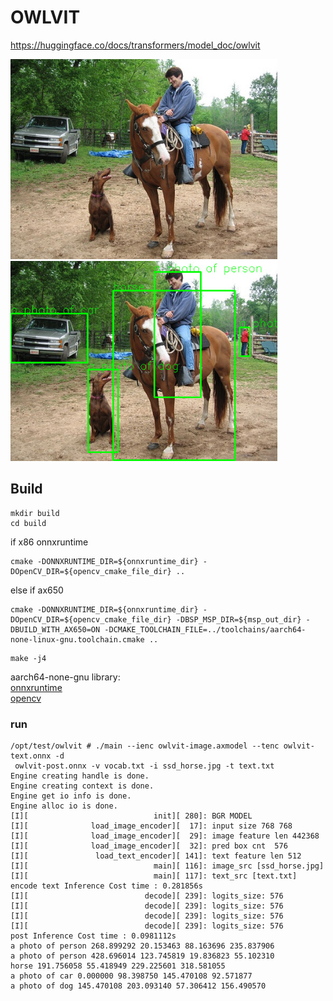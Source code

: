 # OWLVIT

https://huggingface.co/docs/transformers/model_doc/owlvit



<img src="ssd_horse.jpg" height="320" />  <img src="result.jpg" height="320" />

## Build
```
mkdir build
cd build
```
if x86 onnxruntime
```
cmake -DONNXRUNTIME_DIR=${onnxruntime_dir} -DOpenCV_DIR=${opencv_cmake_file_dir} ..
```
else if ax650
```
cmake -DONNXRUNTIME_DIR=${onnxruntime_dir} -DOpenCV_DIR=${opencv_cmake_file_dir} -DBSP_MSP_DIR=${msp_out_dir} -DBUILD_WITH_AX650=ON -DCMAKE_TOOLCHAIN_FILE=../toolchains/aarch64-none-linux-gnu.toolchain.cmake ..
```
```
make -j4
```
aarch64-none-gnu library:\
[onnxruntime](https://github.com/ZHEQIUSHUI/SAM-ONNX-AX650-CPP/releases/download/ax_models/onnxruntime-aarch64-none-gnu-1.16.0.zip)\
[opencv](https://github.com/ZHEQIUSHUI/SAM-ONNX-AX650-CPP/releases/download/ax_models/libopencv-4.6-aarch64-none.zip)

### run
```
/opt/test/owlvit # ./main --ienc owlvit-image.axmodel --tenc owlvit-text.onnx -d
 owlvit-post.onnx -v vocab.txt -i ssd_horse.jpg -t text.txt
Engine creating handle is done.
Engine creating context is done.
Engine get io info is done.
Engine alloc io is done.
[I][                            init][ 280]: BGR MODEL
[I][              load_image_encoder][  17]: input size 768 768
[I][              load_image_encoder][  29]: image feature len 442368
[I][              load_image_encoder][  32]: pred box cnt  576
[I][               load_text_encoder][ 141]: text feature len 512
[I][                            main][ 116]: image_src [ssd_horse.jpg]
[I][                            main][ 117]: text_src [text.txt]
encode text Inference Cost time : 0.281856s
[I][                          decode][ 239]: logits_size: 576
[I][                          decode][ 239]: logits_size: 576
[I][                          decode][ 239]: logits_size: 576
[I][                          decode][ 239]: logits_size: 576
post Inference Cost time : 0.0981112s
a photo of person 268.899292 20.153463 88.163696 235.837906
a photo of person 428.696014 123.745819 19.836823 55.102310
horse 191.756058 55.418949 229.225601 318.581055
a photo of car 0.000000 98.398750 145.470108 92.571877
a photo of dog 145.470108 203.093140 57.306412 156.490570
```
